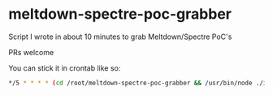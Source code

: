# meltdown-spectre-poc-grabber
Script I wrote in about 10 minutes to grab Meltdown/Spectre PoC's

PRs welcome

You can stick it in crontab like so:

```bash
*/5 * * * * (cd /root/meltdown-spectre-poc-grabber && /usr/bin/node ./index.js)
```
